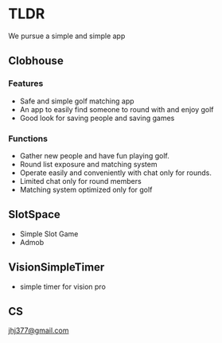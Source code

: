 # TLDR
We pursue a simple and simple app

## Clobhouse
### Features
- Safe and simple golf matching app
- An app to easily find someone to round with and enjoy golf
- Good look for saving people and saving games

### Functions
- Gather new people and have fun playing golf.
- Round list exposure and matching system
- Operate easily and conveniently with chat only for rounds.
- Limited chat only for round members
- Matching system optimized only for golf

## SlotSpace
- Simple Slot Game
- Admob

## VisionSimpleTimer
- simple timer for vision pro

## CS
jhj377@gmail.com
